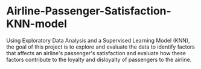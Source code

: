# Airline-Passenger-Satisfaction-KNN-model
Using Exploratory Data Analysis and a Supervised Learning Model (KNN), the goal of this project is to explore and evaluate the data to identify factors that affects an airline's passenger's satisfaction and evaluate how these factors contribute to the loyalty and disloyalty of passengers to the airline.
